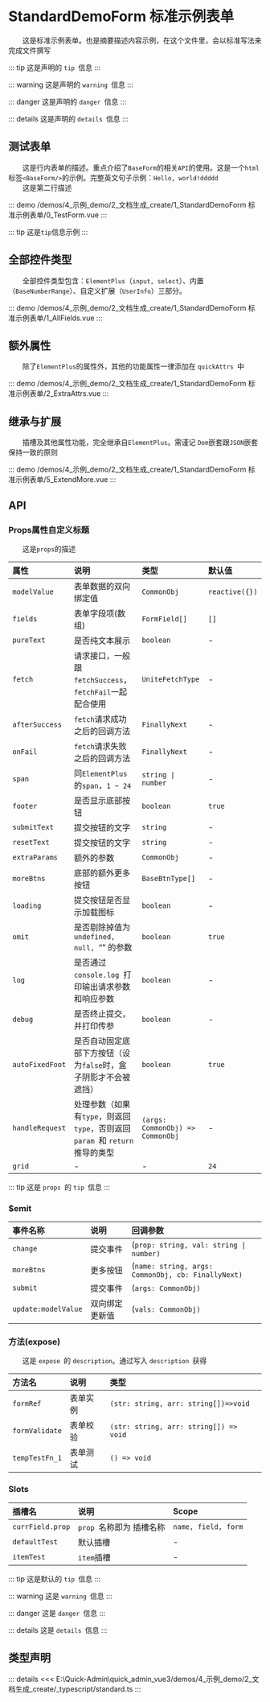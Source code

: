 # StandardDemoForm 标准示例表单

&emsp;&emsp;这是标准示例表单。也是摘要描述内容示例，在这个文件里，会以标准写法来完成文件撰写

::: tip
这是声明的 `tip `信息
:::

::: warning
这是声明的 `warning `信息
:::

::: danger
这是声明的 `danger `信息
:::

::: details
这是声明的 `details `信息
:::

## 测试表单

&emsp;&emsp;这是行内表单的描述。重点介绍了`BaseForm`的相关`API`的使用。这是一个`html`标签`<BaseForm/>`的示例。完整英文句子示例：`Hello, world!ddddd`  
&emsp;&emsp;这是第二行描述

::: demo 
/demos/4_示例_demo/2_文档生成_create/1_StandardDemoForm 标准示例表单/0_TestForm.vue
:::


::: tip
这是`tip`信息示例
:::
## 全部控件类型

&emsp;&emsp;全部控件类型包含：`ElementPlus`（`input, select`）、内置（`BaseNumberRange`）、自定义扩展（`UserInfo`）三部分。

::: demo 
/demos/4_示例_demo/2_文档生成_create/1_StandardDemoForm 标准示例表单/1_AllFields.vue
:::
## 额外属性

&emsp;&emsp;除了`ElementPlus`的属性外，其他的功能属性一律添加在 `quickAttrs `中

::: demo 
/demos/4_示例_demo/2_文档生成_create/1_StandardDemoForm 标准示例表单/2_ExtraAttrs.vue
:::
## 继承与扩展

&emsp;&emsp;插槽及其他属性功能，完全继承自`ElementPlus`。需谨记 `Dom`嵌套跟`JSON`嵌套保持一致的原则

::: demo 
/demos/4_示例_demo/2_文档生成_create/1_StandardDemoForm 标准示例表单/5_ExtendMore.vue
:::


## API 

### Props属性自定义标题

&emsp;&emsp;这是`props`的描述

|属性|说明|类型|默认值|
|:---|:---|:---|:---|
|`modelValue`|表单数据的双向绑定值|`CommonObj`|`reactive({})`|
|`fields`|表单字段项(数组)|`FormField[]`|`[]`|
|`pureText`|是否纯文本展示|`boolean`|-|
|`fetch`|请求接口，一般跟`fetchSuccess`，`fetchFail`一起配合使用|`UniteFetchType`|-|
|`afterSuccess`|`fetch`请求成功之后的回调方法|`FinallyNext`|-|
|`onFail`|`fetch`请求失败之后的回调方法|`FinallyNext`|-|
|`span`|同`ElementPlus `的`span`，`1 ~ 24`|`string \| number`|-|
|`footer`|是否显示底部按钮|`boolean`|`true`|
|`submitText`|提交按钮的文字|`string`|-|
|`resetText`|提交按钮的文字|`string`|-|
|`extraParams`|额外的参数|`CommonObj`|-|
|`moreBtns`|底部的额外更多按钮|`BaseBtnType[]`|-|
|`loading`|提交按钮是否显示加载图标|`boolean`|-|
|`omit`|是否剔除掉值为 `undefined, null, `“” 的参数|`boolean`|`true`|
|`log`|是否通过 `console.log `打印输出请求参数和响应参数|`boolean`|-|
|`debug`|是否终止提交，并打印传参|`boolean`|-|
|`autoFixedFoot`|是否自动固定底部下方按钮（设为`false`时，盒子阴影才不会被遮挡）|`boolean`|`true`|
|`handleRequest`|处理参数（如果有`type`，则返回`type`，否则返回 `param `和 `return `推导的类型|`(args: CommonObj) => CommonObj`|-|
|`grid`|-|-|`24`|

::: tip
这是 `props `的 `tip `信息
:::

### $emit

|事件名称|说明|回调参数|
|:---|:---|:---|
|`change`|提交事件|(`prop: string, val: string \| number)`|
|`moreBtns`|更多按钮|(`name: string, args: CommonObj, cb: FinallyNext)`|
|`submit`|提交事件|(`args: CommonObj)`|
|`update:modelValue`|双向绑定更新值|(`vals: CommonObj)`|

### 方法(expose)

&emsp;&emsp;这是 `expose `的 `description`。通过写入 `description `获得

|方法名|说明|类型|
|:---|:---|:---|
|`formRef`|表单实例|`(str: string, arr: string[])=>void`|
|`formValidate`|表单校验|`(str: string, arr: string[]) => void`|
|`tempTestFn_1`|表单测试|`() => void`|

### Slots

|插槽名|说明|Scope|
|:---|:---|:---|
|`currField.prop`|`prop `名称即为 插槽名称|`name, field, form`|
|`defaultTest`|默认插槽|-|
|`itemTest`|`item`插槽|-|

::: tip
这是默认的 `tip `信息
:::

::: warning
这是 `warning `信息
:::

::: danger
这是 `danger `信息
:::

::: details
这是 `details `信息
:::


## 类型声明

::: details
<<< E:\Quick-Admin\quick_admin_vue3/demos/4_示例_demo/2_文档生成_create/_typescript/standard.ts
:::  
